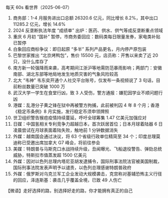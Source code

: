 每天 60s 看世界（2025-06-07）

1. 商务部：1-4 月服务进出口总额 26320.6 亿元，同比增长 8.2%，其中出口 11285.2 亿元，增长 14.6%
2. 2024 反垄断执法年度 “成绩单” 出炉：医药、供水、供气等成反垄断重点领域
3. 重庆 6 月初 “国补” 暂停，市商务委回应：数码类每日限量发券，家电类补贴已暂停
4. 白象回应商标争议：即日起原 “多半” 系列产品更名，月内停产原包装
5. 巴黎世家推出 “北京烤鸭包”，售价 15500 元，店员称：开售以来卖了近 20 只，没什么库存了
6. 南方新一轮强降雨来袭，高考期间江浙沪等地需防范暴雨影响；两部门：安徽南部、湖北东部等地局地发生地质灾害的气象风险较高
7. 北大 “韦神” 韦东奕开通个人社交平台账号，仅发布一条视频说了 3 句话，目前粉丝数量已突破 1000 万
8. 武汉大学一学生在食堂行凶，致 3 人受伤，警方通报：嫌犯因学业不顺问题行凶
9. 港媒：乱港分子黄之锋在狱中再被警方拘捕，此前被判囚 4 年 8 个月；香港《稳定币条例》8 月实施，发行稳定币须申领牌照
10. 世卫组织警告猴痘疫情持续蔓延，呼吁全球筹集 1.47 亿美元加强应对
11. 日媒：中国氢相关专利竞争力超越日本，首次跃居首位；日本月球着陆器 6 日凌晨尝试在月球表面着陆失败，触地前 1 分钟数据消失
12. 外媒：越南国会通过决议，将 63 个省级行政单位精简至 34 个；印度总理莫迪称已受邀出席加拿大 G7 峰会，将前往参会
13. 美媒：特朗普与马斯克口水战持续升级，丑闻曝光、飞船退役警告、弹劾总统威胁，特斯拉市值蒸发超 1500 亿美元
14. 外媒：因对以色列总理内塔尼亚胡发逮捕令，国际刑事法院法官被美国制裁，国际刑事法院发表声明予以谴责，以色列总理感谢特朗普政府
15. 外媒：俄罗斯对乌克兰军工企业发动大规模袭击，克宫称对基辅恐怖主义行径的回应，泽连斯基：袭击几乎覆盖全境，已致 49 人伤亡

【微语】走好选择的路，别选择好走的路，你才能拥有真正的自己